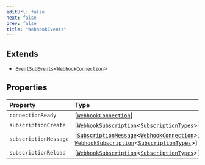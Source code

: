 ```yaml
---
editUrl: false
next: false
prev: false
title: "WebhookEvents"
---
```


## Extends

- [`EventSubEvents`](EventSubEvents.md)\<[`WebhookConnection`](../classes/WebhookConnection.md)\>

## Properties

| Property | Type | Inherited from |
| :------ | :------ | :------ |
| `connectionReady` | [[`WebhookConnection`](../classes/WebhookConnection.md)] | [`EventSubEvents`](EventSubEvents.md).`connectionReady` |
| `subscriptionCreate` | [[`WebhookSubscription`](../classes/WebhookSubscription.md)\<[`SubscriptionTypes`](../enumerations/SubscriptionTypes.md)\>] | [`EventSubEvents`](EventSubEvents.md).`subscriptionCreate` |
| `subscriptionMessage` | [[`SubscriptionMessage`](../type-aliases/SubscriptionMessage.md)\<[`WebhookConnection`](../classes/WebhookConnection.md)\>, [`WebhookSubscription`](../classes/WebhookSubscription.md)\<[`SubscriptionTypes`](../enumerations/SubscriptionTypes.md)\>] | [`EventSubEvents`](EventSubEvents.md).`subscriptionMessage` |
| `subscriptionReload` | [[`WebhookSubscription`](../classes/WebhookSubscription.md)\<[`SubscriptionTypes`](../enumerations/SubscriptionTypes.md)\>] | [`EventSubEvents`](EventSubEvents.md).`subscriptionReload` |
